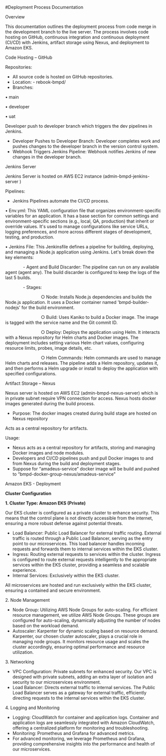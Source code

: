 ﻿#Deployment Process Documentation

Overview

This documentation outlines the deployment process from code merge in the development branch to the live server. The process involves code hosting on GitHub, continuous integration and continuous deployment (CI/CD) with Jenkins, artifact storage using Nexus, and deployment to Amazon EKS.

Code Hosting – GitHub

Repositories:

- All source code is hosted on GitHub repositories.
- Location: - rebook-bmpd/
- Branches:

•   main

•   developer

•   uat

Developer push to developer branch which triggers the dev pipelines in Jenkins.

- Developer Pushes to Developer Branch: Developer completes work and pushes changes to the developer branch in the version control system.
- Webhook Triggers Jenkins Pipeline: Webhook notifies Jenkins of new changes in the developer branch.

Jenkins Server

Jenkins Server is hosted on AWS EC2 instance (admin-bmpd-jenkins-server )

Pipelines:

- Jenkins Pipelines automate the CI/CD process.

•   Env.yml: This YAML configuration file that organizes environment-specific variables for an application. It has a base section for common settings and environment-specific sections (e.g., local, QA, production) that inherit or override values. It's used to manage configurations like service URLs, logging preferences, and more across different stages of development, testing, and production.

•   Jenkins File: This Jenkinsfile defines a pipeline for building, deploying, and managing a Node.js application using Jenkins. Let's break down the key elements:

`        `-   Agent and Build Discarder: The pipeline can run on any available agent (agent any). The build discarder is configured to keep the logs of the last 5 builds.

`        `-   Stages:

`                `○   Node: Installs Node.js dependencies and builds the Node.js application. It uses a Docker container named 'bmpd-builder-nodejs' for the build environment.

`                `○   Build: Uses Kaniko to build a Docker image. The image is tagged with the service name and the Git commit ID.

`                `○   Deploy: Deploys the application using Helm. It interacts with a Nexus repository for Helm charts and Docker images. The deployment includes setting various Helm chart values, configuring resource limits, probes, image details, etc.

`                `○   Helm Commands: Helm commands are used to manage Helm charts and releases. The pipeline adds a Helm repository, updates it, and then performs a Helm upgrade or install to deploy the application with specified configurations.

Artifact Storage – Nexus

Nexus server is hosted on AWS EC2 (admin-bmpd-nexus-server) which is in private subnet require VPN connection for access. Nexus hosts docker images generated during the build process.

- Purpose: The docker images created during build stage are hosted on Nexus repository

Acts as a central repository for artifacts.

Usage:

- Nexus acts as a central repository for artifacts, storing and managing Docker images and node modules.
- Developers and CI/CD pipelines push and pull Docker images to and from Nexus during the build and deployment stages.
- Suppose for “amadeus-service” docker image will be build and pushed to “bmpd-docker-group-nexus/amadeus-service"

Amazon EKS - Deployment

**Cluster Configuration**

**1.   Cluster Type: Amazon EKS (Private)**

Our EKS cluster is configured as a private cluster to enhance security. This means that the control plane is not directly accessible from the internet, ensuring a more robust defense against potential threats.

- Load Balancer: Public Load Balancer for external traffic routing. External traffic is routed through a Public Load Balancer, serving as the entry point to our microservices. This load balancer handles incoming requests and forwards them to internal services within the EKS cluster.
- Ingress: Routing external requests to services within the cluster. Ingress is configured to route external requests intelligently to the appropriate services within the EKS cluster, providing a seamless and scalable experience.
- Internal Services: Exclusively within the EKS cluster.

All microservices are hosted and run exclusively within the EKS cluster, ensuring a contained and secure environment.

2\.   Node Management

- Node Group: Utilizing AWS Node Groups for auto-scaling. For efficient resource management, we utilize AWS Node Groups. These groups are configured for auto-scaling, dynamically adjusting the number of nodes based on the workload demand.
- Autoscaler: Karpenter for dynamic scaling based on resource demand. Karpenter, our chosen cluster autoscaler, plays a crucial role in managing node groups. It monitors resource usage and scales the cluster accordingly, ensuring optimal performance and resource utilization.

3\.   Networking

- VPC Configuration: Private subnets for enhanced security. Our VPC is designed with private subnets, adding an extra layer of isolation and security to our microservices environment.
- Load Balancer: Directs external traffic to internal services. The Public Load Balancer serves as a gateway for external traffic, efficiently directing requests to the internal services within the EKS cluster.

4\.   Logging and Monitoring

- Logging: CloudWatch for container and application logs. Container and application logs are seamlessly integrated with Amazon CloudWatch, offering a centralized platform for monitoring and troubleshooting.
- Monitoring: Prometheus and Grafana for advanced metrics.
- For advanced monitoring, we leverage Prometheus and Grafana, providing comprehensive insights into the performance and health of our microservices.
